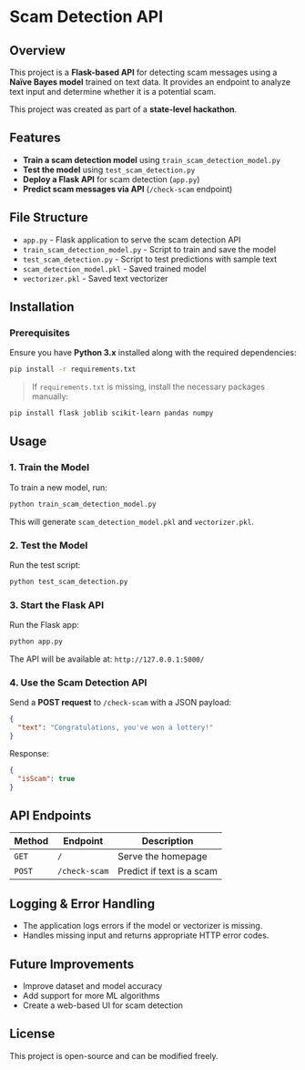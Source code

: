 # Scam Detection API

## Overview
This project is a **Flask-based API** for detecting scam messages using a **Naïve Bayes model** trained on text data. It provides an endpoint to analyze text input and determine whether it is a potential scam.

This project was created as part of a **state-level hackathon**.

## Features
- **Train a scam detection model** using `train_scam_detection_model.py`
- **Test the model** using `test_scam_detection.py`
- **Deploy a Flask API** for scam detection (`app.py`)
- **Predict scam messages via API** (`/check-scam` endpoint)

## File Structure
- `app.py` - Flask application to serve the scam detection API
- `train_scam_detection_model.py` - Script to train and save the model
- `test_scam_detection.py` - Script to test predictions with sample text
- `scam_detection_model.pkl` - Saved trained model
- `vectorizer.pkl` - Saved text vectorizer

## Installation
### Prerequisites
Ensure you have **Python 3.x** installed along with the required dependencies:

```bash
pip install -r requirements.txt
```

> If `requirements.txt` is missing, install the necessary packages manually:
```bash
pip install flask joblib scikit-learn pandas numpy
```

## Usage
### 1. Train the Model
To train a new model, run:
```bash
python train_scam_detection_model.py
```

This will generate `scam_detection_model.pkl` and `vectorizer.pkl`.

### 2. Test the Model
Run the test script:
```bash
python test_scam_detection.py
```

### 3. Start the Flask API
Run the Flask app:
```bash
python app.py
```

The API will be available at: `http://127.0.0.1:5000/`

### 4. Use the Scam Detection API
Send a **POST request** to `/check-scam` with a JSON payload:
```json
{
  "text": "Congratulations, you've won a lottery!"
}
```
Response:
```json
{
  "isScam": true
}
```

## API Endpoints
| Method | Endpoint     | Description           |
|--------|-------------|-----------------------|
| `GET`  | `/`         | Serve the homepage    |
| `POST` | `/check-scam` | Predict if text is a scam |

## Logging & Error Handling
- The application logs errors if the model or vectorizer is missing.
- Handles missing input and returns appropriate HTTP error codes.

## Future Improvements
- Improve dataset and model accuracy
- Add support for more ML algorithms
- Create a web-based UI for scam detection

## License
This project is open-source and can be modified freely.
